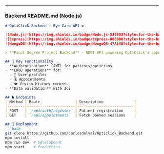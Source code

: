 
---

### **Backend README.md** (Node.js)  

```markdown
# OptiClick Backend - Eye Care API ⚙️  

![Node.js](https://img.shields.io/badge/Node.js-339933?style=for-the-badge&logo=nodedotjs&logoColor=white)
![Express](https://img.shields.io/badge/Express-000000?style=for-the-badge&logo=express&logoColor=white)
![MongoDB](https://img.shields.io/badge/MongoDB-47A248?style=for-the-badge&logo=mongodb&logoColor=white)  

> **Final Degree Project Backend** - REST API powering OptiClick's appointment scheduling and patient history features.  

## 🔧 Key Functionality  
- **Authentication** (JWT) for patients/opticians  
- **CRUD Operations** for:  
  - 👥 User profiles  
  - 🗓️ Appointments  
  - 👁️ Vision history records  
- **Data validation** with Joi  

## � Endpoints  
| Method | Route                | Description              |  
|--------|----------------------|--------------------------|  
| POST   | `/api/auth/register` | Patient registration     |  
| GET    | `/api/appointments`  | Fetch booked sessions    |  

## 🚀 Deployment  
```bash
git clone https://github.com/carlosdelval/Opticlick_Backend.git
npm install
npm run dev  # Development
npm start    # Production
